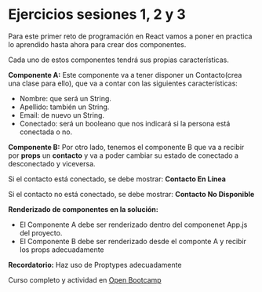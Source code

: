 # Ejercicios sesiones 1, 2 y 3

Para este primer reto de programación en React vamos a poner en practica lo aprendido hasta ahora para crear dos componentes.

Cada uno de estos componentes tendrá sus propias características.

**Componente A:** Este componente va a tener disponer un Contacto(crea una clase para ello), que va a contar con las siguientes características:

- Nombre: que será un String.
- Apellido: también un String.
- Email: de nuevo un String.
- Conectado: será un booleano que nos indicará si la persona está conectada o no.

**Componente B:** Por otro lado, tenemos el componente B que va a recibir por **props** un **contacto** y va a poder cambiar su estado de conectado a desconectado y viceversa.

Si el contacto está conectado, se debe mostrar: **Contacto En Línea**

Si el contacto no está conectado, se debe mostrar: **Contacto No Disponible**

**Renderizado de componentes en la solución:**

- El Componente A debe ser renderizado dentro del componenet App.js del proyecto.
- El Componente B debe ser renderizado desde el componte A y recibir los props adecuadamente

**Recordatorio:** Haz uso de Proptypes adecuadamente

Curso completo y actividad en [Open Bootcamp](https://campus.open-bootcamp.com/cursos/1/leccion/193)
